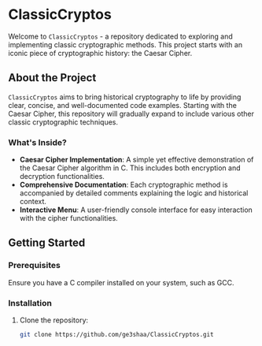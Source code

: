 # ClassicCryptos

Welcome to `ClassicCryptos` - a repository dedicated to exploring and implementing classic cryptographic methods. This project starts with an iconic piece of cryptographic history: the Caesar Cipher.

## About the Project

`ClassicCryptos` aims to bring historical cryptography to life by providing clear, concise, and well-documented code examples. Starting with the Caesar Cipher, this repository will gradually expand to include various other classic cryptographic techniques.

### What's Inside?

- **Caesar Cipher Implementation**: A simple yet effective demonstration of the Caesar Cipher algorithm in C. This includes both encryption and decryption functionalities.
- **Comprehensive Documentation**: Each cryptographic method is accompanied by detailed comments explaining the logic and historical context.
- **Interactive Menu**: A user-friendly console interface for easy interaction with the cipher functionalities.

## Getting Started

### Prerequisites

Ensure you have a C compiler installed on your system, such as GCC.

### Installation

1. Clone the repository:
   ```bash
   git clone https://github.com/ge3shaa/ClassicCryptos.git
